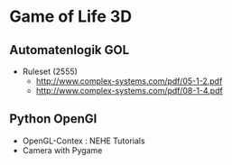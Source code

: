 # Game of Life 3D

## Automatenlogik  GOL

* Ruleset (2555)
    * http://www.complex-systems.com/pdf/05-1-2.pdf
    * http://www.complex-systems.com/pdf/08-1-4.pdf
    
## Python OpenGl

* OpenGL-Contex : NEHE Tutorials 
* Camera with Pygame